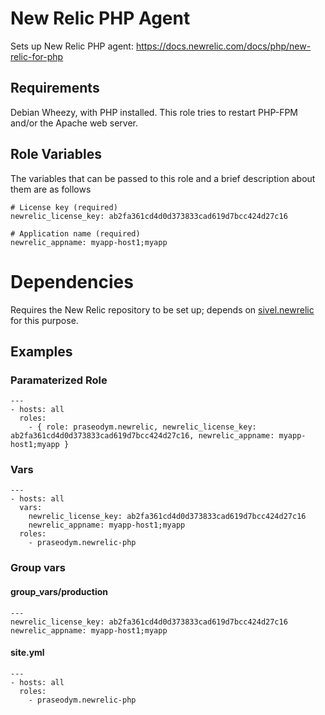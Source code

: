 # New Relic PHP Agent

Sets up New Relic PHP agent: https://docs.newrelic.com/docs/php/new-relic-for-php

## Requirements

Debian Wheezy, with PHP installed. This role tries to restart PHP-FPM and/or the Apache web server.

## Role Variables

The variables that can be passed to this role and a brief description about them are as follows

    # License key (required)
    newrelic_license_key: ab2fa361cd4d0d373833cad619d7bcc424d27c16

    # Application name (required)
    newrelic_appname: myapp-host1;myapp

# Dependencies

Requires the New Relic repository to be set up; depends on [sivel.newrelic](https://github.com/sivel/ansible-newrelic) for this purpose.

## Examples

### Paramaterized Role

    ---
    - hosts: all
      roles:
        - { role: praseodym.newrelic, newrelic_license_key: ab2fa361cd4d0d373833cad619d7bcc424d27c16, newrelic_appname: myapp-host1;myapp }

### Vars

    ---
    - hosts: all
      vars:
        newrelic_license_key: ab2fa361cd4d0d373833cad619d7bcc424d27c16
        newrelic_appname: myapp-host1;myapp
      roles:
        - praseodym.newrelic-php

### Group vars

#### group_vars/production

    ---
    newrelic_license_key: ab2fa361cd4d0d373833cad619d7bcc424d27c16
    newrelic_appname: myapp-host1;myapp

#### site.yml

    ---
    - hosts: all
      roles:
        - praseodym.newrelic-php